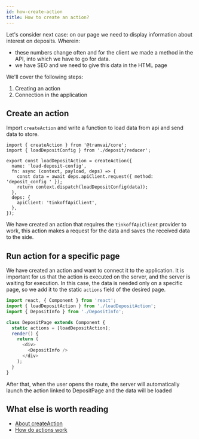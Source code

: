 ```yaml
---
id: how-create-action
title: How to create an action?
---
```


Let's consider next case: on our page we need to display information about interest on deposits. Wherein:

- these numbers change often and for the client we made a method in the API, into which we have to go for data.
- we have SEO and we need to give this data in the HTML page

We'll cover the following steps:

1. Creating an action
2. Connection in the application

## Create an action

Import `createAction` and write a function to load data from api and send data to store.

```tsx
import { createAction } from '@tramvai/core';
import { loadDepositConfig } from './deposit/reducer';

export const loadDepositAction = createAction({
  name: 'load-deposit-config',
  fn: async (context, payload, deps) => {
    const data = await deps.apiClient.request({ method: 'deposit_config ' });
    return context.dispatch(loadDepositConfig(data));
  },
  deps: {
    apiClient: 'tinkoffApiClient',
  },
});
```

We have created an action that requires the `tinkoffApiClient` provider to work, this action makes a request for the data and saves the received data to the side.

## Run action for a specific page

We have created an action and want to connect it to the application. It is important for us that the action is executed on the server, and the server is waiting for execution. In this case, the data is needed only on a specific page, so we add it to the static `actions` field of the desired page.

```javascript
import react, { Component } from 'react';
import { loadDepositAction } from './loadDepositAction';
import { DepositInfo } from './DepositInfo';

class DepositPage extends Component {
  static actions = [loadDepositAction];
  render() {
    return (
      <div>
        <DepositInfo />
      </div>
    );
  }
}
```

After that, when the user opens the route, the server will automatically launch the action linked to DepositPage and the data will be loaded

## What else is worth reading

- [About createAction](references/tramvai/core.md#createAction)
- [How do actions work](concepts/action.md)
